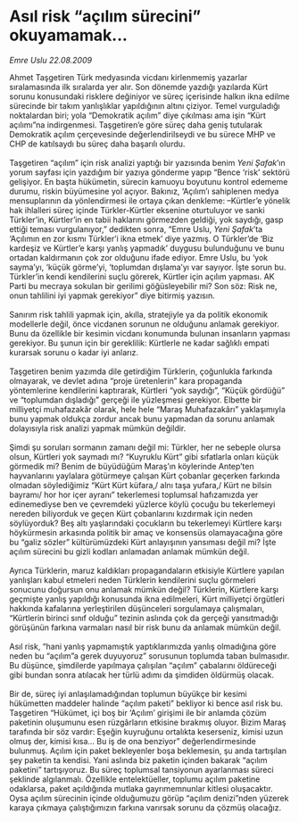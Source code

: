 # Asıl risk “açılım sürecini” okuyamamak...

*Emre Uslu 22.08.2009*

<div class="taraf_structure_2col_1zq">
<div class="margen_n">



 <p>Ahmet Taşgetiren Türk medyasında vicdanı kirlenmemiş yazarlar sıralamasında ilk sıralarda yer alır. Son dönemde yazdığı yazılarda Kürt sorunu konusundaki risklere değiniyor ve süreç içerisinde halkın ikna edilme sürecinde bir takım yanlışlıklar yapıldığının altını çiziyor. Temel vurguladığı noktalardan biri; yola “Demokratik açılım” diye çıkılması ama işin “Kürt açılımı”na indirgenmesi. Taşgetiren’e göre süreç daha geniş tutularak Demokratik açılım çerçevesinde değerlendirilseydi ve bu sürece MHP ve CHP de katılsaydı bu süreç daha başarılı olurdu. <br/><br/>Taşgetiren “açılım” için risk analizi yaptığı bir yazısında benim <i>Yeni Şafak</i>’ın yorum sayfası için yazdığım bir yazıya gönderme yapıp “Bence ‘risk’ sektörü gelişiyor. En başta hükümetin, sürecin kamuoyu boyutunu kontrol edememe durumu, riskin büyümesine yol açıyor. Bakınız, ‘Açılım’ı sahiplenen medya mensuplarının da yönlendirmesi ile ortaya çıkan denkleme: –Kürtler’e yönelik hak ihlalleri süreç içinde Türkler-Kürtler eksenine oturtuluyor ve sanki Türkler’in, Kürtler’in en tabii haklarını görmezden geldiği, yok saydığı, gasp ettiği teması vurgulanıyor,” dedikten sonra, “Emre Uslu, <i>Yeni Şafak</i>’ta ‘Açılımın en zor kısmı Türkler’i ikna etmek’ diye yazmış. O Türkler’de ‘Biz kardeşiz ve Kürtler’e karşı yanlış yapmadık’ duygusu bulunduğunu ve bunu ortadan kaldırmanın çok zor olduğunu ifade ediyor. Emre Uslu, bu ‘yok sayma’yı, ‘küçük görme’yi, ‘toplumdan dışlama’yı var sayıyor. İşte sorun bu. Türkler’in kendi kendilerini suçlu görerek, Kürtler için açılım yapması. AK Parti bu mecraya sokulan bir gerilimi göğüsleyebilir mi? Son söz: Risk ne, onun tahlilini iyi yapmak gerekiyor” diye bitirmiş yazısın. <br/><br/>Sanırım risk tahlili yapmak için, akılla, stratejiyle ya da politik ekonomik modellerle değil, önce vicdanen sorunun ne olduğunu anlamak gerekiyor. Bunu da özellikle bir kesimin vicdanı konumunda bulunan insanların yapması gerekiyor. Bu şunun için bir gereklilik: Kürtlerle ne kadar sağlıklı empati kurarsak sorunu o kadar iyi anlarız. <br/><br/>Taşgetiren benim yazımda dile getirdiğim Türklerin, çoğunlukla farkında olmayarak, ve devlet adına “proje üretenlerin” kara propaganda yöntemlerine kendilerini kaptırarak, Kürtleri “yok saydığı”, “Küçük gördüğü” ve “toplumdan dışladığı” gerçeği ile yüzleşmesi gerekiyor. Elbette bir milliyetçi muhafazakâr olarak, hele hele “Maraş Muhafazakârı” yaklaşımıyla bunu yapmak oldukça zordur ancak bunu yapmadan da sorunu anlamak dolayısıyla risk analizi yapmak mümkün değildir. <br/><br/>Şimdi şu soruları sormanın zamanı değil mi: Türkler, her ne sebeple olursa olsun, Kürtleri yok saymadı mı? “Kuyruklu Kürt” gibi sıfatlarla onları küçük görmedik mi? Benim de büyüdüğüm Maraş’ın köylerinde Antep’ten hayvanlarını yaylalara götürmeye çalışan Kürt çobanlar geçerken farkında olmadan söylediğimiz “Kürt Kürt küfara,/ alnı taşa yufara,/ Kürt ne bilsin bayramı/ hor hor içer ayranı” tekerlemesi toplumsal hafızamızda yer edinemediyse ben ve çevremdeki yüzlerce köylü çocuğu bu tekerlemeyi nereden biliyorduk ve geçen Kürt çobanlarını kızdırmak için neden söylüyorduk? Beş altı yaşlarındaki çocukların bu tekerlemeyi Kürtlere karşı höykürmesin arkasında politik bir amaç ve konsensüs olamayacağına göre bu “galiz sözler” kültürümüzdeki Kürt anlayışının yansıması değil mi? İşte açılım sürecini bu gizli kodları anlamadan anlamak mümkün değil. <br/><br/>Ayrıca Türklerin, maruz kaldıkları propagandaların etkisiyle Kürtlere yapılan yanlışları kabul etmeleri neden Türklerin kendilerini suçlu görmeleri sonucunu doğursun onu anlamak mümkün değil? Türklerin, Kürtlere karşı geçmişte yanlış yapıldığı konusunda ikna edilmeleri, Kürt milliyetçi örgütleri hakkında kafalarına yerleştirilen düşünceleri sorgulamaya çalışmaları, “Kürtlerin birinci sınıf olduğu” tezinin aslında çok da gerçeği yansıtmadığı görüşünün farkına varmaları nasıl bir risk bunu da anlamak mümkün değil. <br/><br/>Asıl risk, “hani yanlış yapmamıştık yaptıklarımızda yanlış olmadığına göre neden bu “açılım”a gerek duyuyoruz” sorusunun toplumda taban bulmasıdır. Bu düşünce, şimdilerde yapılmaya çalışılan “açılım” çabalarını öldüreceği gibi bundan sonra atılacak her türlü adımı da şimdiden öldürmüş olacak. <br/><br/>Bir de, süreç iyi anlaşılamadığından toplumun büyükçe bir kesimi hükümetten maddeler halinde “açılım paketi” bekliyor ki bence asıl risk bu. Taşgetiren “Hükümet, içi boş bir ‘Açılım’ girişimi ile bir anlamda çözüm paketinin oluşumunu esen rüzgârların etkisine bırakmış oluyor. Bizim Maraş tarafında bir söz vardır: Eşeğin kuyruğunu ortalıkta keserseniz, kimisi uzun olmuş der, kimisi kısa... Bu iş de ona benziyor” değerlendirmesinde bulunmuş. Açılım için paket bekleyenler boşa beklemesin, şu anda tartışılan şey paketin ta kendisi. Yani aslında biz paketin içinden bakarak “açılım paketini” tartışıyoruz. Bu süreç toplumsal tansiyonun ayarlanması süreci şeklinde algılanmalı. Özellikle entelektüeller, toplumu açılım paketine odaklarsa, paket açıldığında mutlaka gayrımemnunlar kitlesi oluşacaktır. Oysa açılım sürecinin içinde olduğumuzu görüp “açılım denizi”nden yüzerek karaya çıkmaya çalıştığımızın farkına varırsak sorunu da çözmüş olacağız.</p>
<br/>
<br/>
<br/>



<br/>


<div id="taraf_not">
</div>

</div>


</div>
